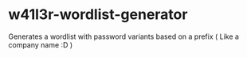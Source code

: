 # w41l3r-wordlist-generator
Generates a wordlist with password variants based on a prefix ( Like a company name :D )
